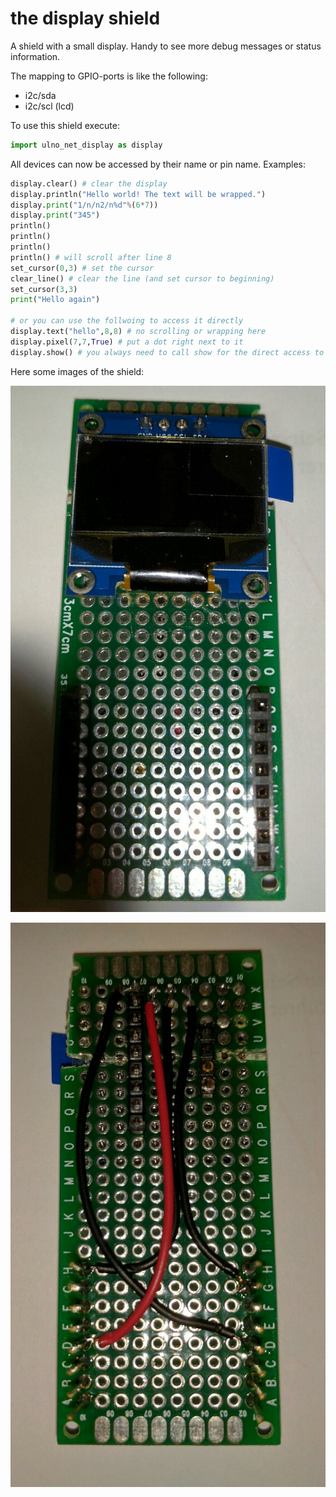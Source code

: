 # the display shield
A shield with a small display. Handy to see more debug messages or status
information.

The mapping to GPIO-ports is like the following:
- i2c/sda
- i2c/scl (lcd)

To use this shield execute:
```python
import ulno_net_display as display
```

All devices can now be accessed by their name or pin name.
Examples:
```python
display.clear() # clear the display
display.println("Hello world! The text will be wrapped.")
display.print("1/n/n2/n%d"%(6*7))
display.print("345")
println()
println()
println()
println() # will scroll after line 8
set_cursor(0,3) # set the cursor
clear_line() # clear the line (and set cursor to beginning)
set_cursor(3,3)
print("Hello again")

# or you can use the follwoing to access it directly
display.text("hello",8,8) # no scrolling or wrapping here
display.pixel(7,7,True) # put a dot right next to it
display.show() # you always need to call show for the direct access to see anything
```

Here some images of the shield:

![top](../../doc/pics/display_t.jpg)

![button](../../doc/pics/display_b.jpg)
